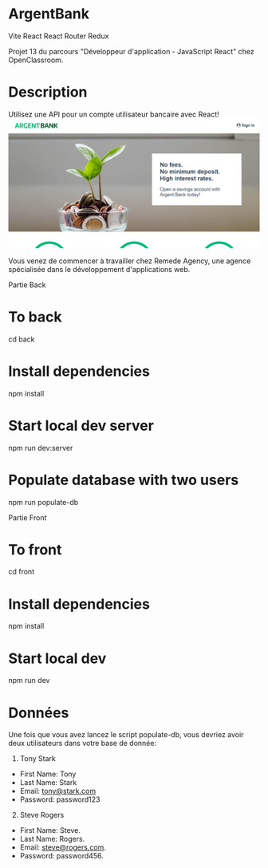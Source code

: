 # ArgentBank

Vite React React Router Redux

Projet 13 du parcours "Développeur d'application - JavaScript React" chez OpenClassroom.

# Description

Utilisez une API pour un compte utilisateur bancaire avec React!
![Home](images/home.png)

Vous venez de commencer à travailler chez Remede Agency, une agence spécialisée dans le développement d'applications web.

Partie Back

# To back

cd back

# Install dependencies

npm install

# Start local dev server

npm run dev:server

# Populate database with two users

npm run populate-db

Partie Front

# To front

cd front

# Install dependencies

npm install

# Start local dev

npm run dev

# Données

Une fois que vous avez lancez le script populate-db, vous devriez avoir deux utilisateurs dans votre base de donnée:

1. Tony Stark

- First Name: Tony
- Last Name: Stark
- Email: tony@stark.com
- Password: password123

2. Steve Rogers

- First Name: Steve.
- Last Name: Rogers.
- Email: steve@rogers.com.
- Password: password456.
